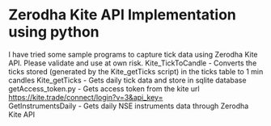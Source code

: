 # Zerodha Kite API Implementation using python
I have tried some sample programs to capture tick data using Zerodha Kite API. Please validate and use at own risk.
Kite_TickToCandle - Converts the ticks stored (generated by the Kite_getTicks script) in the ticks table to 1 min candles
Kite_getTicks - Gets daily tick data and store in sqlite database<br>
getAccess_token.py - Gets access token from the kite url https://kite.trade/connect/login?v=3&api_key=  
GetInstrumentsDaily - Gets daily NSE instruments data through Zerodha Kite API
